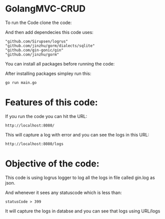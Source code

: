 # GolangMVC-CRUD

To run the Code clone the code:

And then add dependecies this code uses:

	"github.com/Sirupsen/logrus" 
	"github.com/jinzhu/gorm/dialects/sqlite"
  	"github.com/gin-gonic/gin" 
  	"github.com/jinzhu/gorm"
	
You can install all packages before running the code:

After installing packages simpley run this:

	go run main.go
 
 
 # Features of this code:
 
 If you run the code you can hit the URL:
 
 	http://localhost:8080/

This will capture a log with error and you can see the logs in this URL:

	http://localhost:8080/logs
	


 # Objective of the code:
 
 This code is using logrus logger to log all the logs in file called gin.log as json.
 
 And whenever it sees any statuscode which is less than:
 
 	statusCode > 399
	
It will capture the logs in databse and you can see that logs using URL/logs 
 
